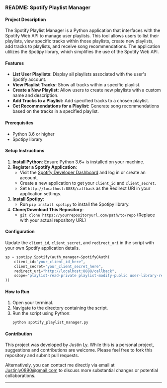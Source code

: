 ### README: Spotify Playlist Manager

#### Project Description
The Spotify Playlist Manager is a Python application that interfaces with the Spotify Web API to manage user playlists. This tool allows users to list their playlists, view specific tracks within those playlists, create new playlists, add tracks to playlists, and receive song recommendations. The application utilizes the Spotipy library, which simplifies the use of the Spotify Web API.

#### Features
- **List User Playlists:** Display all playlists associated with the user's Spotify account.
- **View Playlist Tracks:** Show all tracks within a specific playlist.
- **Create a New Playlist:** Allow users to create new playlists with a custom name and description.
- **Add Tracks to a Playlist:** Add specified tracks to a chosen playlist.
- **Get Recommendations for a Playlist:** Generate song recommendations based on the tracks in a specified playlist.

#### Prerequisites
- Python 3.6 or higher
- Spotipy library

#### Setup Instructions
1. **Install Python**: Ensure Python 3.6+ is installed on your machine.
2. **Register a Spotify Application**:
   - Visit the [Spotify Developer Dashboard](https://developer.spotify.com/dashboard/) and log in or create an account.
   - Create a new application to get your `client_id` and `client_secret`.
   - Set `http://localhost:8888/callback` as the Redirect URI in your application settings.
3. **Install Spotipy**:
   - Run `pip install spotipy` to install the Spotipy library.
4. **Clone/Download This Repository**:
   - `git clone https://yourrepositoryurl.com/path/to/repo` (Replace with your actual repository URL)

#### Configuration
Update the `client_id`, `client_secret`, and `redirect_uri` in the script with your own Spotify application details.

```python
sp = spotipy.Spotify(auth_manager=SpotifyOAuth(
    client_id="your_client_id_here",
    client_secret="your_client_secret_here",
    redirect_uri="http://localhost:8888/callback",
    scope="playlist-read-private playlist-modify-public user-library-read"
))
```

#### How to Run
1. Open your terminal.
2. Navigate to the directory containing the script.
3. Run the script using Python:
   ```bash
   python spotify_playlist_manager.py
   ```

#### Contribution
This project was developed by Justin Ly. While this is a personal project, suggestions and contributions are welcome. Please feel free to fork this repository and submit pull requests.

Alternatively, you can contact me directly via email at [Justinly0890@gmail.com](mailto:Justinly0890@gmail.com) to discuss more substantial changes or potential collaborations.

---
